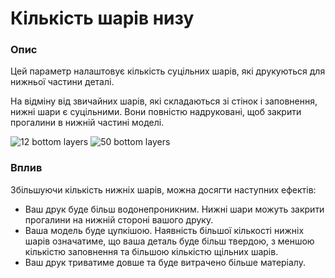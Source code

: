 Кількість шарів низу
====

### **Опис**

Цей параметр налаштовує кількість суцільних шарів, які друкуються для нижньої частини деталі.

На відміну від звичайних шарів, які складаються зі стінок і заповнення, нижні шари є суцільними. Вони повністю надруковані, щоб закрити прогалини в нижній частині моделі.

![12 bottom layers](../images/top_bottom_thickness_0.8.png)
![50 bottom layers](../images/bottom_thickness.png)

### **Вплив**

Збільшуючи кількість нижніх шарів, можна досягти наступних ефектів:

* Ваш друк буде більш водонепроникним. Нижні шари можуть закрити прогалини на нижній стороні вашого друку.
* Ваша модель буде цупкішою. Наявність більшої кількості нижніх шарів означатиме, що ваша деталь буде більш твердою, з меншою кількістю заповнення та більшою кількістю щільних шарів.
* Ваш друк триватиме довше та буде витрачено більше матеріалу.
